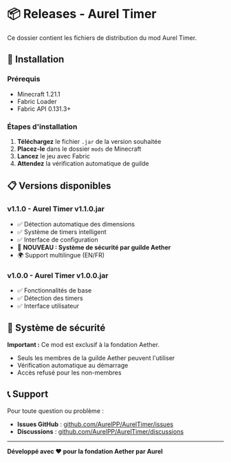 # 📦 Releases - Aurel Timer

Ce dossier contient les fichiers de distribution du mod Aurel Timer.

## 🚀 Installation

### **Prérequis**
- Minecraft 1.21.1
- Fabric Loader
- Fabric API 0.131.3+

### **Étapes d'installation**
1. **Téléchargez** le fichier `.jar` de la version souhaitée
2. **Placez-le** dans le dossier `mods` de Minecraft
3. **Lancez** le jeu avec Fabric
4. **Attendez** la vérification automatique de guilde

## 📋 Versions disponibles

### **v1.1.0** - Aurel Timer v1.1.0.jar
- ✅ Détection automatique des dimensions
- ✅ Système de timers intelligent
- ✅ Interface de configuration
- 🔐 **NOUVEAU : Système de sécurité par guilde Aether**
- 🌍 Support multilingue (EN/FR)

### **v1.0.0** - Aurel Timer v1.0.0.jar
- ✅ Fonctionnalités de base
- ✅ Détection des timers
- ✅ Interface utilisateur

## 🔐 Système de sécurité

**Important :** Ce mod est exclusif à la fondation Aether.
- Seuls les membres de la guilde Aether peuvent l'utiliser
- Vérification automatique au démarrage
- Accès refusé pour les non-membres

## 📞 Support

Pour toute question ou problème :
- **Issues GitHub** : [github.com/AurelPP/AurelTimer/issues](https://github.com/AurelPP/AurelTimer/issues)
- **Discussions** : [github.com/AurelPP/AurelTimer/discussions](https://github.com/AurelPP/AurelTimer/discussions)

---

**Développé avec ❤️ pour la fondation Aether par Aurel**

